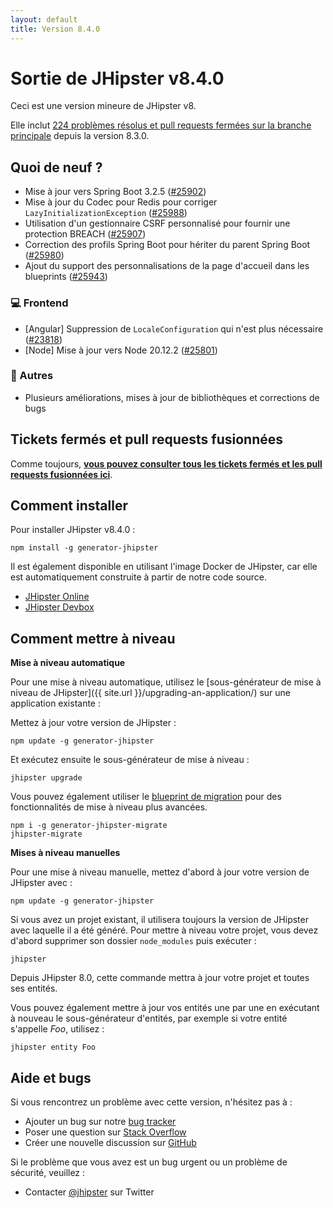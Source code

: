 ```yaml
---
layout: default
title: Version 8.4.0
---
```


# Sortie de JHipster v8.4.0

Ceci est une version mineure de JHipster v8.

Elle inclut [224 problèmes résolus et pull requests fermées sur la branche principale](https://github.com/jhipster/generator-jhipster/issues?q=is:closed+milestone:8.4.0) depuis la version 8.3.0.

## Quoi de neuf ?

- Mise à jour vers Spring Boot 3.2.5 ([#25902](https://github.com/jhipster/generator-jhipster/pull/25902))
- Mise à jour du Codec pour Redis pour corriger `LazyInitializationException` ([#25988](https://github.com/jhipster/generator-jhipster/pull/25988))
- Utilisation d'un gestionnaire CSRF personnalisé pour fournir une protection BREACH ([#25907](https://github.com/jhipster/generator-jhipster/pull/25907))
- Correction des profils Spring Boot pour hériter du parent Spring Boot ([#25980](https://github.com/jhipster/generator-jhipster/pull/25980))
- Ajout du support des personnalisations de la page d'accueil dans les blueprints ([#25943](https://github.com/jhipster/generator-jhipster/pull/25943))

### :computer: Frontend

- [Angular] Suppression de `LocaleConfiguration` qui n'est plus nécessaire ([#23818](https://github.com/jhipster/generator-jhipster/pull/23818))
- [Node] Mise à jour vers Node 20.12.2 ([#25801](https://github.com/jhipster/generator-jhipster/pull/25801))

### :scroll: Autres

- Plusieurs améliorations, mises à jour de bibliothèques et corrections de bugs

## Tickets fermés et pull requests fusionnées

Comme toujours, **[vous pouvez consulter tous les tickets fermés et les pull requests fusionnées ici](https://github.com/jhipster/generator-jhipster/issues?q=is:closed+milestone:8.4.0)**.

## Comment installer

Pour installer JHipster v8.4.0 :

    npm install -g generator-jhipster

Il est également disponible en utilisant l'image Docker de JHipster, car elle est automatiquement construite à partir de notre code source.

- [JHipster Online](https://start.jhipster.tech)
- [JHipster Devbox](https://github.com/jhipster/jhipster-devbox)

## Comment mettre à niveau

**Mise à niveau automatique**

Pour une mise à niveau automatique, utilisez le [sous-générateur de mise à niveau de JHipster]({{ site.url }}/upgrading-an-application/) sur une application existante :

Mettez à jour votre version de JHipster :

```
npm update -g generator-jhipster
```


Et exécutez ensuite le sous-générateur de mise à niveau :


```
jhipster upgrade
```

Vous pouvez également utiliser le [blueprint de migration](https://github.com/jhipster/generator-jhipster-migrate) pour des fonctionnalités de mise à niveau plus avancées.

```
npm i -g generator-jhipster-migrate
jhipster-migrate
```

**Mises à niveau manuelles**

Pour une mise à niveau manuelle, mettez d'abord à jour votre version de JHipster avec :

```
npm update -g generator-jhipster
```

Si vous avez un projet existant, il utilisera toujours la version de JHipster avec laquelle il a été généré.
Pour mettre à niveau votre projet, vous devez d'abord supprimer son dossier `node_modules` puis exécuter :

```
jhipster
```

Depuis JHipster 8.0, cette commande mettra à jour votre projet et toutes ses entités.

Vous pouvez également mettre à jour vos entités une par une en exécutant à nouveau le sous-générateur d'entités, par exemple si votre entité s'appelle _Foo_, utilisez :

```
jhipster entity Foo
```

## Aide et bugs

Si vous rencontrez un problème avec cette version, n'hésitez pas à :

- Ajouter un bug sur notre [bug tracker](https://github.com/jhipster/generator-jhipster/issues?state=open)
- Poser une question sur [Stack Overflow](http://stackoverflow.com/tags/jhipster/info)
- Créer une nouvelle discussion sur [GitHub](https://github.com/jhipster/generator-jhipster/discussions)

Si le problème que vous avez est un bug urgent ou un problème de sécurité, veuillez :

- Contacter [@jhipster](https://twitter.com/jhipster) sur Twitter
